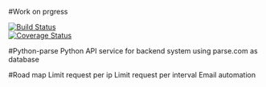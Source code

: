 #Work on prgress

[![Build Status](https://travis-ci.org/nghiattran/python-parse.svg?branch=travis)](https://travis-ci.org/nghiattran/python-parse)  
[![Coverage Status](https://coveralls.io/repos/nghiattran/python-parse/badge.svg?branch=travis&service=github)](https://coveralls.io/github/nghiattran/python-parse?branch=travis)

#Python-parse
    Python API service for backend system using parse.com as database

#Road map
    Limit request per ip
    Limit request per interval
    Email automation